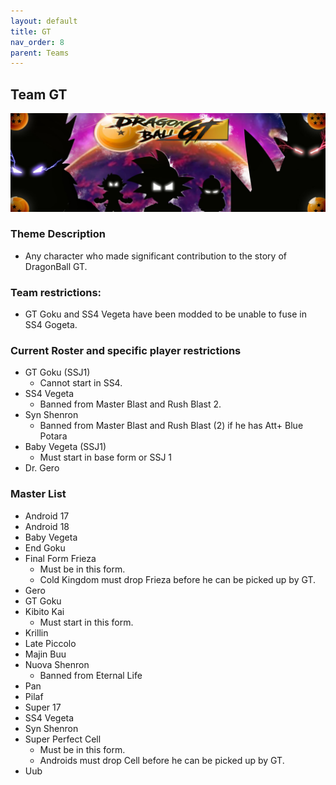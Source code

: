 ```yaml
---
layout: default
title: GT
nav_order: 8
parent: Teams
---
```

## Team GT 

![](../images/gt.jpg)

### Theme Description
- Any character who made significant contribution to the story of DragonBall GT.


### Team restrictions:
  -  GT Goku and SS4 Vegeta have been modded to be unable to fuse in SS4 Gogeta.

### Current Roster and specific player restrictions

- GT Goku (SSJ1)
  -  Cannot start in SS4.
- SS4 Vegeta
  - Banned from Master Blast and Rush Blast 2.
- Syn Shenron
  - Banned from Master Blast and Rush Blast (2) if he has Att+ Blue Potara
- Baby Vegeta (SSJ1)
  - Must start in base form or SSJ 1
- Dr. Gero
  
### Master List
  - Android 17
  - Android 18
  - Baby Vegeta
  - End Goku
  - Final Form Frieza
      - Must be in this form.
      - Cold Kingdom must drop Frieza before he can be picked up by GT.
  - Gero
  - GT Goku
  - Kibito Kai
     - Must start in this form.
  - Krillin
  - Late Piccolo
  - Majin Buu
  - Nuova Shenron
      - Banned from Eternal Life
  - Pan
  - Pilaf
  - Super 17
  - SS4 Vegeta
  - Syn Shenron
  - Super Perfect Cell 
      - Must be in this form.
      - Androids must drop Cell before he can be picked up by GT.
  - Uub